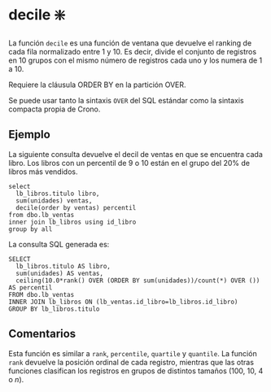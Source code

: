 ﻿---
SidebarGroup: "index-business-functions"
Autogenerated: true
---

# decile ❇️

La función `decile` es una función de ventana que devuelve el ranking de cada fila normalizado entre 1 y 10. Es decir, divide el conjunto de registros en 10 grupos con el mismo número de registros cada uno y los numera de 1 a 10.

Requiere la cláusula ORDER BY en la partición OVER.

Se puede usar tanto la sintaxis `OVER` del SQL estándar como la sintaxis compacta propia de Crono.

## Ejemplo

La siguiente consulta devuelve el decil de ventas en que se encuentra cada libro. Los libros con un percentil de 9 o 10 están en el grupo del 20% de libros más vendidos.

```
select 
  lb_libros.titulo libro,
  sum(unidades) ventas,
  decile(order by ventas) percentil
from dbo.lb_ventas
inner join lb_libros using id_libro
group by all
```

La consulta SQL generada es:

```
SELECT
  lb_libros.titulo AS libro,
  sum(unidades) AS ventas,
  ceiling(10.0*rank() OVER (ORDER BY sum(unidades))/count(*) OVER ()) AS percentil
FROM dbo.lb_ventas
INNER JOIN lb_libros ON (lb_ventas.id_libro=lb_libros.id_libro)
GROUP BY lb_libros.titulo
```

## Comentarios

Esta función es similar a `rank`, `percentile`, `quartile` y `quantile`. La función `rank` devuelve la posición ordinal de cada registro, mientras que las otras funciones clasifican los registros en grupos de distintos tamaños (100, 10, 4 o *n*).


